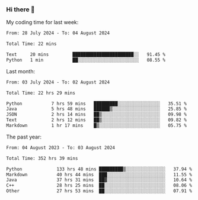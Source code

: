 ### Hi there 👋

My coding time for last week:

<!--START_SECTION:week-->

```txt
From: 28 July 2024 - To: 04 August 2024

Total Time: 22 mins

Text     20 mins         ███████████████████████░░   91.45 %
Python   1 min           ██░░░░░░░░░░░░░░░░░░░░░░░   08.55 %
```

<!--END_SECTION:week-->

Last month:

<!--START_SECTION:month-->

```txt
From: 03 July 2024 - To: 02 August 2024

Total Time: 22 hrs 29 mins

Python           7 hrs 59 mins   █████████░░░░░░░░░░░░░░░░   35.51 %
Java             5 hrs 48 mins   ██████▒░░░░░░░░░░░░░░░░░░   25.85 %
JSON             2 hrs 14 mins   ██▒░░░░░░░░░░░░░░░░░░░░░░   09.98 %
Text             2 hrs 12 mins   ██▒░░░░░░░░░░░░░░░░░░░░░░   09.82 %
Markdown         1 hr 17 mins    █▒░░░░░░░░░░░░░░░░░░░░░░░   05.75 %
```

<!--END_SECTION:month-->

The past year:

<!--START_SECTION:year-->

```txt
From: 04 August 2023 - To: 03 August 2024

Total Time: 352 hrs 39 mins

Python             133 hrs 48 mins █████████▒░░░░░░░░░░░░░░░   37.94 %
Markdown           40 hrs 44 mins  ███░░░░░░░░░░░░░░░░░░░░░░   11.55 %
Java               37 hrs 31 mins  ██▓░░░░░░░░░░░░░░░░░░░░░░   10.64 %
C++                28 hrs 25 mins  ██░░░░░░░░░░░░░░░░░░░░░░░   08.06 %
Other              27 hrs 53 mins  ██░░░░░░░░░░░░░░░░░░░░░░░   07.91 %
```

<!--END_SECTION:year-->
